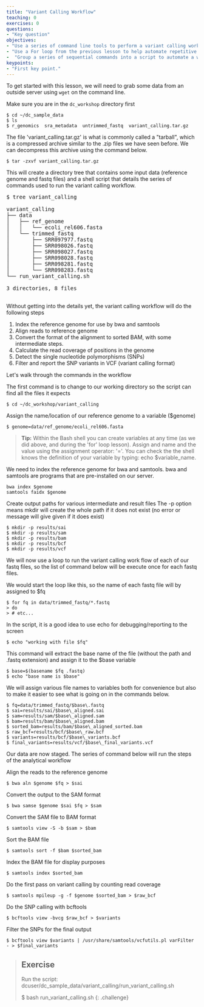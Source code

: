 ```yaml
---
title: "Variant Calling Workflow"
teaching: 0
exercises: 0
questions:
- "Key question"
objectives:
- "Use a series of command line tools to perform a variant calling workflow"
- "Use a For loop from the previous lesson to help automate repetitive tasks"
-  "Group a series of sequential commands into a script to automate a workflow"
keypoints:
- "First key point."
---
```



To get started with this lesson, we will need to grab some data from an outside
server using `wget` on the command line.

Make sure you are in the `dc_workshop` directory first

    $ cd ~/dc_sample_data
    $ ls 
    $ r_genomics  sra_metadata  untrimmed_fastq  variant_calling.tar.gz

The file 'variant_calling.tar.gz' is what is commonly called a "tarball", which is
a compressed archive similar to the .zip files we have seen before.  We can decompress
this archive using the command below.


    $ tar -zxvf variant_calling.tar.gz

This will create a directory tree that contains some input data (reference genome and fastq files)
and a shell script that details the series of commands used to run the variant calling workflow.

<pre>
$ tree variant_calling

variant_calling
├── data
│   ├── ref_genome
│   │   └── ecoli_rel606.fasta
│   └── trimmed_fastq
│       ├── SRR097977.fastq
│       ├── SRR098026.fastq
│       ├── SRR098027.fastq
│       ├── SRR098028.fastq
│       ├── SRR098281.fastq
│       └── SRR098283.fastq
└── run_variant_calling.sh

3 directories, 8 files

</pre>

Without getting into the details yet, the variant calling workflow will do the following steps

1. Index the reference genome for use by bwa and samtools
2. Align reads to reference genome
3. Convert the format of the alignment to sorted BAM, with some intermediate steps.
4. Calculate the read coverage of positions in the genome
5. Detect the single nucleotide polymorphisms (SNPs)
6. Filter and report the SNP variants in VCF (variant calling format)

Let's walk through the commands in the workflow

The first command is to change to our working directory
so the script can find all the files it expects

    $ cd ~/dc_workshop/variant_calling

Assign the name/location of our reference genome
to a variable ($genome)

    $ genome=data/ref_genome/ecoli_rel606.fasta

>**Tip:** Within the Bash shell you can create variables at any time (as we did above, and during the 'for' loop lesson). Assign and name and the value using the assignment operator: '='. You can check the the shell knows the definition of your variable by typing: echo $variable_name. 

We need to index the reference genome for bwa and samtools. bwa
and samtools are programs that are pre-installed on our server.

    bwa index $genome
    samtools faidx $genome

Create output paths for various intermediate and result files The -p option means mkdir will create the whole path if it does not exist (no error or message will give given if it does exist)

    $ mkdir -p results/sai
    $ mkdir -p results/sam
    $ mkdir -p results/bam
    $ mkdir -p results/bcf
    $ mkdir -p results/vcf

We will now use a loop to run the variant calling work flow of each of our fastq files, so the list of command below will be execute once for each fastq files.

We would start the loop like this, so the name of each fastq file will by assigned to $fq

    $ for fq in data/trimmed_fastq/*.fastq
    > do
    > # etc...


In the script, it is a good idea to use echo for debugging/reporting to the screen

    $ echo "working with file $fq"

This command will extract the base name of the file
(without the path and .fastq extension) and assign it
to the $base variable

    $ base=$(basename $fq .fastq)
    $ echo "base name is $base"

We will assign various file names to variables both
for convenience but also to make it easier to see what 
is going on in the commands below.

    $ fq=data/trimmed_fastq/$base\.fastq
    $ sai=results/sai/$base\_aligned.sai
    $ sam=results/sam/$base\_aligned.sam
    $ bam=results/bam/$base\_aligned.bam
    $ sorted_bam=results/bam/$base\_aligned_sorted.bam
    $ raw_bcf=results/bcf/$base\_raw.bcf
    $ variants=results/bcf/$base\_variants.bcf
    $ final_variants=results/vcf/$base\_final_variants.vcf    

Our data are now staged.  The series of command below will run the steps of the analytical workflow

Align the reads to the reference genome

    $ bwa aln $genome $fq > $sai

Convert the output to the SAM format

    $ bwa samse $genome $sai $fq > $sam

Convert the SAM file to BAM format

    $ samtools view -S -b $sam > $bam

Sort the BAM file

    $ samtools sort -f $bam $sorted_bam

Index the BAM file for display purposes

    $ samtools index $sorted_bam

Do the first pass on variant calling by counting
read coverage

    $ samtools mpileup -g -f $genome $sorted_bam > $raw_bcf

Do the SNP calling with bcftools

    $ bcftools view -bvcg $raw_bcf > $variants

Filter the SNPs for the final output

    $ bcftools view $variants | /usr/share/samtools/vcfutils.pl varFilter - > $final_variants

> ## Exercise
> Run the script: dcuser/dc_sample_data/variant_calling/run_variant_calling.sh
> 
> $ bash run_variant_calling.sh
{: .challenge}






